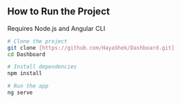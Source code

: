 
##  How to Run the Project


Requires Node.js and Angular CLI

```bash
# Clone the project
git clone [https://github.com/HayaShek/Dashboard.git]
cd Dashboard

# Install dependencies
npm install

# Run the app
ng serve

